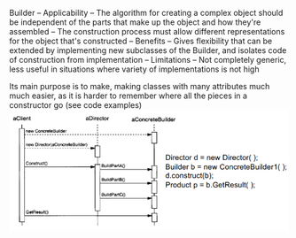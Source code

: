 
Builder 
– Applicability 
	– The algorithm for creating a complex object should be independent of the parts that make up the object and how they're assembled
	– The construction process must allow different representations for the object that's constructed
– Benefits
	– Gives flexibility that can be extended by implementing new subclasses of the Builder, and isolates code of construction from implementation
– Limitations 
	– Not completely generic, less useful in situations where variety of implementations is not high 

Its main purpose is to make, making classes with many attributes much much easier, as it is harder to remember where all the pieces in a constructor go (see code examples)
![](2022-09-07-22-13-29.png)
